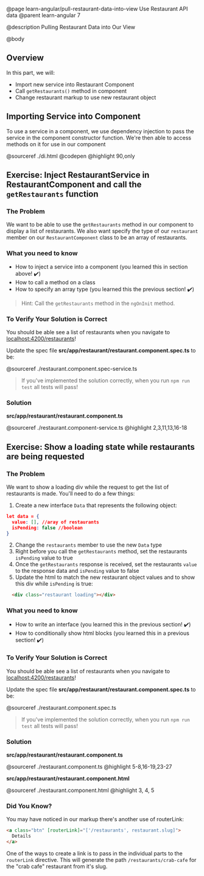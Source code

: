 @page learn-angular/pull-restaurant-data-into-view Use Restaurant API data
@parent learn-angular 7

@description Pulling Restaurant Data into Our View

@body

## Overview

In this part, we will:

- Import new service into Restaurant Component
- Call `getRestaurants()` method in component
- Change restaurant markup to use new restaurant object

## Importing Service into Component

To use a service in a component, we use dependency injection to pass the service in the component constructor function. We're then able to access methods on it for use in our component

@sourceref ./di.html
@codepen
@highlight 90,only

## Exercise: Inject RestaurantService in RestaurantComponent and call the `getRestaurants` function

### The Problem

We want to be able to use the `getRestaurants` method in our component to display a list of restaurants. We also want specify the type of our `restaurant` member on our `RestaurantComponent` class to be an array of restaurants.

### What you need to know

- How to inject a service into a component (you learned this in section above! ✔️)
- How to call a method on a class
- How to specify an array type (you learned this the previous section! ✔️)

> Hint: Call the `getRestaurants` method in the `ngOnInit` method.

### To Verify Your Solution is Correct

You should be able see a list of restaurants when you navigate to <a href="http://localhost:4200/restaurants" target="\_blank">localhost:4200/restaurants</a>!

Update the spec file  __src/app/restaurant/restaurant.component.spec.ts__ to be:

@sourceref ./restaurant.component.spec-service.ts

> If you've implemented the solution correctly, when you run `npm run test` all tests will pass!

### Solution

__src/app/restaurant/restaurant.component.ts__

@sourceref ./restaurant.component-service.ts
@highlight 2,3,11,13,16-18

## Exercise: Show a loading state while restaurants are being requested

### The Problem

We want to show a loading div while the request to get the list of restaurants is made. You'll need to do a few things:

1. Create a new interface `Data` that represents the following object:

  ```json
  let data = {
    value: [], //aray of restaurants
    isPending: false //boolean 
  }
  ```

2. Change the `restaurants` member to use the new `Data` type
3. Right before you call the `getRestaurants` method, set the restaurants `isPending` value to true
4. Once the `getRestaurants` response is received, set the restaurants `value` to the response data and `isPending` value to false
5. Update the html to match the new restaurant object values and to show this div while `isPending` is true:

  ```html
    <div class="restaurant loading"></div>
  ```

### What you need to know

- How to write an interface (you learned this in the previous section! ✔️)
- How to conditionally show html blocks (you learned this in a previous section! ✔️)

### To Verify Your Solution is Correct

You should be able see a list of restaurants when you navigate to <a href="http://localhost:4200/restaurants" target="\_blank">localhost:4200/restaurants</a>!

Update the spec file  __src/app/restaurant/restaurant.component.spec.ts__ to be:

@sourceref ./restaurant.component.spec.ts

> If you've implemented the solution correctly, when you run `npm run test` all tests will pass!

### Solution

__src/app/restaurant/restaurant.component.ts__

@sourceref ./restaurant.component.ts
@highlight 5-8,16-19,23-27

__src/app/restaurant/restaurant.component.html__

@sourceref ./restaurant.component.html
@highlight 3, 4, 5

### Did You Know?

You may have noticed in our markup there's another use of routerLink:

```html
<a class="btn" [routerLink]="['/restaurants', restaurant.slug]">
  Details
</a>
```

One of the ways to create a link is to pass in the individual parts to the `routerLink` directive. This will generate the path `/restaurants/crab-cafe` for the "crab cafe" restaurant from it's slug.